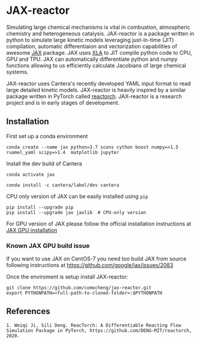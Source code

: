 # JAX-reactor 
Simulating large chemical mechanisms is vital in combustion, atmospheric chemistry and heterogeneous catalysis. JAX-reactor is a package written in python to simulate large kinetic models leveraging just-in-time (JIT) compilation, automatic differentiaion and vectorization capabilities of awesome [JAX](https://github.com/google/jax) package. JAX uses [XLA](https://www.tensorflow.org/xla) to JIT compile python code to CPU, GPU and TPU. JAX can automatically differentiate python and numpy functions allowing to us efficiently calculate Jacobians of large chemical systems. 

JAX-reactor uses Cantera's recently developed YAML input format to read large detailed kinetic models. JAX-reactor is heavily inspired by a similar package written in PyTorch called [reactorch](https://github.com/DENG-MIT/reactorch). JAX-reactor is a research project and is in early stages of development. 

## Installation
First set up a conda environment

`conda create --name jax python=3.7 scons cython boost numpy=>1.5 ruamel_yaml scipy=>1.4  matplotlib jupyter` 

Install the dev build of Cantera 

`conda activate jax` 

`conda install -c cantera/label/dev cantera` 

CPU only version of JAX can be easily installed using `pip` 
```
pip install --upgrade pip
pip install --upgrade jax jaxlib  # CPU-only version
``` 

For GPU version of JAX please follow the official installation instructions at [JAX GPU installation](https://github.com/google/jax#pip-installation)

### Known JAX GPU build issue
If you want to use JAX on CentOS-7 you need too build JAX from source following instructions at https://github.com/google/jax/issues/2083 

Once the enviroment is setup install JAX-reactor:
```
git clone https://github.com/comocheng/jax-reactor.git
export PYTHONPATH=<full-path-to-cloned-folder>:$PYTHONPATH
```

## References
```
1. Weiqi Ji, Sili Deng. ReacTorch: A Differentiable Reacting Flow Simulation Package in PyTorch, https://github.com/DENG-MIT/reactorch, 2020.
```